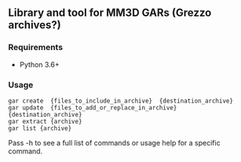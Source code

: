 ## Library and tool for MM3D GARs (Grezzo archives?)

### Requirements
* Python 3.6+

### Usage

```
gar create  {files_to_include_in_archive}  {destination_archive}
gar update  {files_to_add_or_replace_in_archive}  {destination_archive}
gar extract {archive}
gar list {archive}
```

Pass -h to see a full list of commands or usage help for a specific command.

